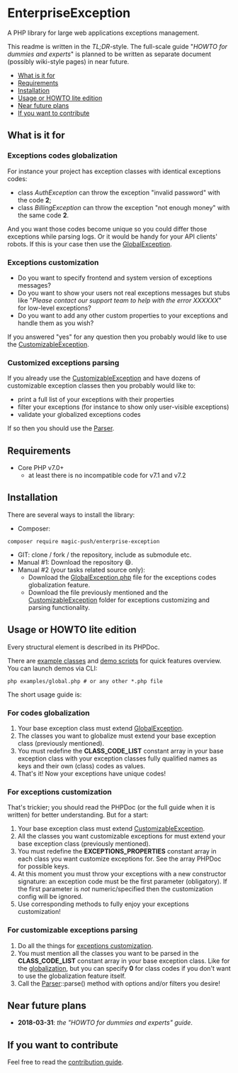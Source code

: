# EnterpriseException

A PHP library for large web applications exceptions management.

This readme is written in the _TL;DR_-style. The full-scale guide "_HOWTO for dummies and experts_" is planned
to be written as separate document (possibly wiki-style pages) in near future.

- [What is it for](#what-is-it-for)
- [Requirements](#requirements)
- [Installation](#installation)
- [Usage or HOWTO lite edition](#usage-or-howto-lite-edition)
- [Near future plans](#near-future-plans)
- [If you want to contribute](#if-you-want-to-contribute)

## What is it for

### Exceptions codes globalization

For instance your project has exception classes with identical exceptions codes:
- class _AuthException_ can throw the exception "invalid password" with the code **2**;
- class _BillingException_ can throw the exception "not enough money" with the same code **2**.

And you want those codes become unique so you could differ those exceptions while parsing logs. Or it would be handy
for your API clients' robots. If this is your case then use the [GlobalException](#for-codes-globalization).

### Exceptions customization

- Do you want to specify frontend and system version of exceptions messages?
- Do you want to show your users not real exceptions messages but stubs like "_Please contact our support team to help
with the error XXXXXX_" for low-level exceptions?
- Do you want to add any other custom properties to your exceptions and handle them as you wish?

If you answered "yes" for any question then you probably would like to use the
[CustomizableException](#for-exceptions-customization).

### Customized exceptions parsing

If you already use the
[CustomizableException](#exceptions-customization) and have dozens of customizable exception classes then you probably
would like to:
- print a full list of your exceptions with their properties
- filter your exceptions (for instance to show only user-visible exceptions)
- validate your globalized exceptions codes

If so then you should use the [Parser](#for-customizable-exceptions-parsing).

## Requirements
- Core PHP v7.0+
    - at least there is no incompatible code for v7.1 and v7.2

## Installation

There are several ways to install the library:
- Composer:
```
composer require magic-push/enterprise-exception
```
- GIT: clone / fork / the repository, include as submodule etc.
- Manual #1: Download the repository :smile:.
- Manual #2 (your tasks related source only):
    - Download the [GlobalException.php](src/GlobalException.php) file for the exceptions codes globalization
    feature.
    - Download the file previously mentioned and the [CustomizableException](src/CustomizableException) folder for
    exceptions customizing and parsing functionality.

## Usage or HOWTO lite edition

Every structural element is described in its PHPDoc.

There are [example classes](examples/resources) and [demo scripts](examples) for quick features overview.
You can launch demos via CLI:

```
php examples/global.php # or any other *.php file
```

The short usage guide is:

### For codes globalization

1. Your base exception class must extend [GlobalException](src/GlobalException.php).
1. The classes you want to globalize must extend your base exception class (previously mentioned).
1. You must redefine the **CLASS_CODE_LIST** constant array in your base exception class with your exception classes
fully qualified names as keys and their own (class) codes as values.
1. That's it! Now your exceptions have unique codes!

### For exceptions customization

That's trickier; you should read the PHPDoc (or the full guide when it is written) for better understanding.
But for a start:

1. Your base exception class must extend [CustomizableException](src/CustomizableException/CustomizableException.php).
1. All the classes you want customizable exceptions for must extend your base exception class (previously mentioned).
1. You must redefine the **EXCEPTIONS_PROPERTIES** constant array in each class you want customize exceptions for.
See the array PHPDoc for possible keys.
1. At this moment you must throw your exceptions with a new constructor signature: an exception code must be the first
parameter (obligatory). If the first parameter is _not_ numeric/specified then the customization config will be ignored.
1. Use corresponding methods to fully enjoy your exceptions customization!

### For customizable exceptions parsing

1. Do all the things for [exceptions customization](#for-exceptions-customization).
1. You must mention all the classes you want to be parsed in the **CLASS_CODE_LIST** constant array in your base
exception class. Like for the [globalization](#for-codes-globalization), but you can specify **0** for class codes if
you don't want to use the globalization feature itself.
1. Call the [Parser](src/CustomizableException/Parser.php)::parse() method with options and/or filters you desire!

## Near future plans

- **2018-03-31**: _the "HOWTO for dummies and experts" guide_.

## If you want to contribute

Feel free to read the [contribution guide](CONTRIBUTING.md).
